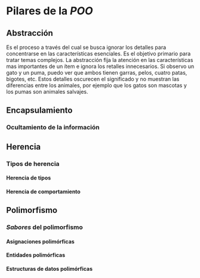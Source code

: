 # Pilares de la *POO*

## Abstracción
Es el proceso a través del cual se busca ignorar los detalles para concentrarse en las características esenciales.
Es el objetivo primario para tratar temas complejos. 
La abstracción fija la atención en las características mas importantes de un ítem e ignora los retalles innecesarios. Si observo un gato y un puma, puedo ver que ambos tienen garras, pelos, cuatro patas, bigotes, etc. Estos detalles oscurecen el significado y no muestran las diferencias entre los animales, por ejemplo que los gatos son mascotas y los pumas son animales salvajes.
## Encapsulamiento
### Ocultamiento de la información

## Herencia
### Tipos de herencia
#### Herencia de tipos
#### Herencia de comportamiento

## Polimorfismo
### *Sabores* del polimorfismo
#### Asignaciones polimórficas
#### Entidades polimórficas
#### Estructuras de datos polimórficas
